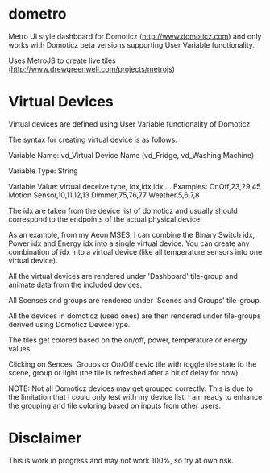 dometro
=======

Metro UI style dashboard for Domoticz (http://www.domoticz.com) and only works with Domoticz beta versions supporting User Variable functionality.

Uses MetroJS to create live tiles (http://www.drewgreenwell.com/projects/metrojs)

Virtual Devices
===============
Virtual devices are defined using User Variable functionality of Domoticz.

The syntax for creating virtual device is as follows:

Variable Name: vd_Virtual Device Name (vd_Fridge, vd_Washing Machine)

Variable Type: String

Variable Value: virtual deceive type, idx,idx,idx,… 
Examples: OnOff,23,29,45 Motion Sensor,10,11,12,13 Dimmer,75,76,77 Weather,5,6,7,8 

The idx are taken from the device list of domoticz and usually should correspond to the endpoints of the actual physical device.

As an example, from my Aeon MSES, I can combine the Binary Switch idx, Power idx and Energy idx into a single virtual device. You can create any combination of idx into a virtual device (like all temperature sensors into one virtual device).

All the virtual devices are rendered under 'Dashboard' tile-group and animate data from the included devices.

All Scenses and groups are rendered under 'Scenes and Groups' tile-group.

All the devices in domoticz (used ones) are then rendered under tile-groups derived using Domoticz DeviceType.

The tiles get colored based on the on/off, power, temperature or energy values.

Clicking on Sences, Groups or On/Off devic tile with toggle the state fo the scene, group or light (the tile is refreshed after a bit of delay for now).

NOTE: Not all Domoticz devices may get grouped correctly. This is due to the limitation that I could only test with my device list. I am ready to enhance the grouping and tile coloring based on inputs from other users.

Disclaimer
==========
This is work in progress and may not work 100%, so try at own risk.
